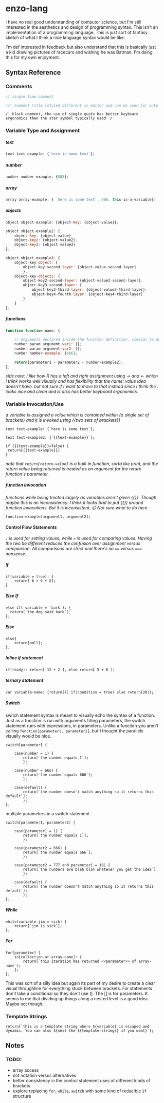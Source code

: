 # enzo-lang

I have no real good understanding of computer science, but I'm still interested in the aesthetics and design of programming syntax. This isn't an implementation of a programming language. This is just sort of fantasy sketch of what I think a nice language syntax would be like. 



I'm def interested in feedback but also understand that this is basically just a kid drawing pictures of racecars and wishing he was Batman. I'm doing this for my own enjoyment. 



## Syntax Reference

### Comments

```javascript
// single line comment
```

```javascript
//- Comment Title (styled different in editor and can be used for auto documentation purposes)
```

``` 
/' block comment, the use of single quote has better keyboard ergonomics than the star symbol typically used '/
```



### Variable Type and Assignment

##### text

```javascript
text text-example: {`here is some text`};
```

##### number

```javascript
number number-example: {888};
```

##### array

```javascript
array array-example: { `here is some text`, 666, this-is-a-variable};
```

##### objects

```javascript
object object-example: {object-key: {object-value}};
```

```javascript
object object-example2: {
	object-key: {object-value},
	object-key2: {object-value2},
	object-key3: {object-value3}
};
```

```javascript
object object-example3: {
	object-key-object: {
		object-key-second-layer: {object-value-second-layer}
		}, 
	object-key-object2: {
		object-key2-second-layer: {object-value2-second-layer},
		object-key3-second-layer: {
			object-key3-third-layer: {object-value3-third-layer},
			object-key4-fourth-layer: {object-key4-third-layer}
		}
	}
};
```

##### functions

``` javascript
function function-name: {
    
    // Arguments declared inside the function definition, similar to normal variables. Param keyword distinguishes it from normal function scoped variables
    number param argumemt-var1: {};
    number param argument-var2: {};
    number number-example: {666};
    
    return[parameter1 + parameter2 + number-example2];
};
```

*side note: I like how R has a left and right assignment using -> and <- which I think works well visually and has  flexibility that the name: value idea doesn't have. but not sure if I want to move to that instead since I think the : looks nice and clean and is also has better keyboard ergonomics.* 

### Variable Invocation/Use

*a variable is assigned a value which is contained within {a single set of brackets} and it is invoked using {{two sets of brackets}}*

```
text text-example: {`here is some text`};

text text-example2: {`{{text-example}}`};

if ({{text-example}}=false) {
 return[{{text-example}}]
}
```

*note that `return[return-value]` is a built in function, sorta like print, and the return value being returned is treated as an argument for the return function's parameter.* 

##### function invocation

*functions while being treated largely as variables aren't given {{}}. Though maybe this is an inconsistency. I think it looks bad to put {{}} around function invocations. But it is inconsistent. 😕 Not sure what to do here.*

```
function-example[argument1, argument2];
```

#### Control Flow Statements

 *`:` is used for setting values, while `=` is used for comparing values. Having the two be different reduces the confusion over assignment versus comparison. All comparisons are strict and there's no `==` versus `===` nonsense.*

##### If

```
if(variable = true): {
	return[ 6 + 9 + 8];
}
```

##### Else If

``` 
else if( variable = `bark`): {
  return[`the dog said bark`];
};
```

##### Else

```
else{
	return[null];
};
```

##### Inline if statement

```
if(ready): return[ 12 + 2 ], else return[ 5 + 8 ];
```

##### ternary statement

```
var variable-name: {return[7] if(condition = true) else return[20]}; 
```

##### Switch

switch statement syntax is meant to visually echo the syntax of a function. Just as a function is run with arguments filling parameters, the switch statement runs with expressions, in parameters. Unlike a function you aren't calling `function[parameter1, parameter2]`, but I thought the parallels visually would be nice. 

```
switch[parameter] {

    case(number = 1) {
    	return[`the number equals 1`];
    	};
    	
    case(number = 666) {
    	return[`the number equals 666`];
    	};
    	
    case(default) {
    	return[`the number doesn't match anything so it returns this default`];
    	};
};
```

multiple parameters in a switch statement

```
switch[parameter1, parameter2] {

    case(parameter1 = 1) {
    	return[`the number equals 1`];
    	};
    	
    case(parameter2 = 666) {
    	return[`the number equals 666`];
    	};
    	
    case(parameter2 = 777 and parameter1 = 18) {
    	return[`the numbers are blah blah whatever you get the idea`]
        };
    	
    case(default) {
    	return[`the number doesn't match anything so it returns this default`];
    	};
};
```



##### While

```
while(variable-jim = sick) {
	return[`jim is sick`];
};
```



##### For 

```
for[parameter] {
	in[collection-or-array-name]: {
		return[`this iteration has returned <<parameter>> of array-name`];
	};
};
```

This was sort of a silly idea but again its part of my desire to create a clear visual throughline for everything stuck between brackets. For statements don't take a conditional so they don't use (). The [] is for parameters. It seems to me that dividing up things along a nested level is a good idea. Maybe not though. 

### Template Strings

```
return[`this is a template string where ${variable} is escaped and dynamic. You can also ${nest the ${template-strings} if you want}`];
```

## Notes

### TODO:

- array access
- dot notation versus alternatives
- better consistency in the control statement uses of different kinds of brackets
- explore replacing `for`, `while`, `switch` with some kind of reducible `if` structure 